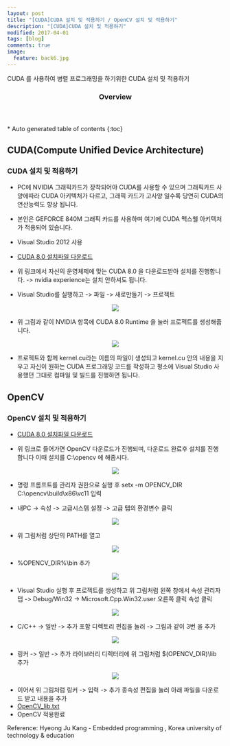 ```yaml
---
layout: post
title: "[CUDA]CUDA 설치 및 적용하기 / OpenCV 설치 및 적용하기"
description: "[CUDA]CUDA 설치 및 적용하기"
modified: 2017-04-01
tags: [blog]
comments: true
image:
  feature: back6.jpg
---
```


CUDA 를 사용하여 병렬 프로그래밍을 하기위한 CUDA 설치 및 적용하기 

<section id="table-of-contents" class="toc">
  <header>
    <h3>Overview</h3>
  </header>
<div id="drawer" markdown="1">
*  Auto generated table of contents
{:toc}
</div>
</section><!-- /#table-of-contents -->

## CUDA(Compute Unified Device Architecture)

### CUDA 설치 및 적용하기

- PC에 NVIDIA 그래픽카드가 장착되어야 CUDA를 사용할 수 있으며 그래픽카드 사양에따라 CUDA 아키텍처가 다르고, 그래픽 카드가 고사양 일수록 당연히 CUDA의 연산능력도 향상 됩니다.
- 본인은 GEFORCE 840M 그래픽 카드를 사용하며 여기에 CUDA 맥스웰 아키텍처가 적용되어 있습니다.
- Visual Studio 2012 사용
- [CUDA 8.0 설치파일 다운로드](https://developer.nvidia.com/cuda-downloads)

- 위 링크에서 자신의 운영체제에 맞는 CUDA 8.0 을 다운로드받아 설치를 진행합니다. -> nvidia experience는 설치 안하셔도 됩니다.
- Visual Studio를 실행하고 -> 파일 -> 새로만들기 -> 프로젝트

<figure>
<p style="text-align: center;">	
	<img src="/images/cudasetup.png">
</p>
</figure>

- 위 그림과 같이 NVIDIA 항목에 CUDA 8.0 Runtime 을 눌러 프로젝트를 생성해줍니다.

<figure>
<p style="text-align: center;">	
	<img src="/images/cudasetup2.png">
</p>
</figure>

- 프로젝트와 함께 kernel.cu라는 이름의 파일이 생성되고 kernel.cu 안의 내용을 지우고 자신이 원하는 CUDA 프로그래밍 코드를 작성하고 평소에 Visual Studio 사용했던 그대로 컴파일 및 빌드를 진행하면 됩니다.

## OpenCV

### OpenCV 설치 및 적용하기

- [CUDA 8.0 설치파일 다운로드](https://sourceforge.net/projects/opencvlibrary/files/opencv-win/2.4.13/opencv-2.4.13.exe/download
)

- 위 링크로 들어가면 OpenCV 다운로드가 진행되며, 다운로드 완료후 설치를 진행합니다 이때 설치를 C:\opencv 에 해줍시다.

<figure>
<p style="text-align: center;">	
	<img src="/images/cudasetup9.png">
</p>
</figure>

- 명령 프롬프트를 관리자 권한으로 실행 후 setx -m OPENCV_DIR C:\opencv\build\x86\vc11 입력

- 내PC -> 속성 -> 고급시스템 설정 -> 고급 탭의 환경변수 클릭

<figure>
<p style="text-align: center;">	
	<img src="/images/cudasetup3.png">
</p>
</figure>

- 위 그림처럼 상단의 PATH를 열고 

<figure>
<p style="text-align: center;">	
	<img src="/images/cudasetup4.png">
</p>
</figure>

- %OPENCV_DIR%\bin 추가

<figure>
<p style="text-align: center;">	
	<img src="/images/cudasetup5.png">
</p>
</figure>

- Visual Studio 실행 후 프로젝트를 생성하고 위 그림처럼 왼쪽 창에서 속성 관리자 탭 -> Debug/Win32 -> Microsoft.Cpp.Win32.user 오른쪽 클릭 속성 클릭

<figure>
<p style="text-align: center;">	
	<img src="/images/cudasetup6.png">
</p>
</figure>

- C/C++ -> 일반 -> 추가 포함 디렉토리 편집을 눌러 -> 그림과 같이 3번 을 추가


<figure>
<p style="text-align: center;">	
	<img src="/images/cudasetup8.png">
</p>
</figure>

- 링커 -> 일반 -> 추가 라이브러리 디렉터리에 위 그림처럼 $(OPENCV_DIR)\lib 추가

<figure>
<p style="text-align: center;">	
	<img src="/images/cudasetup7.png">
</p>
</figure>

- 이어서 위 그림처럼 링커 -> 입력 -> 추가 종속성 편집을 눌러 아래 파일을 다운로드 받고 내용을 추가
- [OpenCV_lib.txt](https://github.com/yimok/yimok.github.io/tree/master/data/OpenCV)
- OpenCV 적용완료


Reference: Hyeong Ju Kang - Embedded programming , Korea university of technology & education